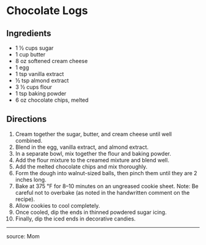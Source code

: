 # Chocolate Logs

## Ingredients

- 1 ½ cups sugar
- 1 cup butter
- 8 oz softened cream cheese
- 1 egg
- 1 tsp vanilla extract
- ½ tsp almond extract
- 3 ½ cups flour
- 1 tsp baking powder
- 6 oz chocolate chips, melted

## Directions

1. Cream together the sugar, butter, and cream cheese until well combined.
2. Blend in the egg, vanilla extract, and almond extract.
3. In a separate bowl, mix together the flour and baking powder.
4. Add the flour mixture to the creamed mixture and blend well.
5. Add the melted chocolate chips and mix thoroughly.
6. Form the dough into walnut-sized balls, then pinch them until they are 2 inches long.
7. Bake at 375 ℉ for 8–10 minutes on an ungreased cookie sheet. Note: Be careful not to overbake (as noted in the handwritten comment on the recipe).
8. Allow cookies to cool completely.
9. Once cooled, dip the ends in thinned powdered sugar icing.
10. Finally, dip the iced ends in decorative candies.

---

source: Mom
